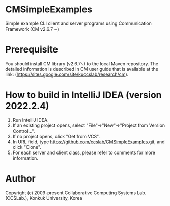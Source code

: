 # CMSimpleExamples
Simple example CLI client and server programs using Communication Framework (CM v2.6.7 ~)

# Prerequisite
You should install CM library (v2.6.7~) to the local Maven repository.
The detailed information is described in CM user guide that is available at the link: (https://sites.google.com/site/kuccslab/research/cm).

# How to build in IntelliJ IDEA (version 2022.2.4)
1. Run IntelliJ IDEA.
2. If an existing project opens, select "File"->"New"->"Project from Version Control...".
3. If no project opens, click "Get from VCS".
4. In URL field, type https://github.com/ccslab/CMSimpleExamples.git, and click "Clone".
5. For each server and client class, please refer to comments for more information.

# Author
Copyright (c) 2009-present Collaborative Computing Systems Lab. (CCSLab.), Konkuk University, Korea
